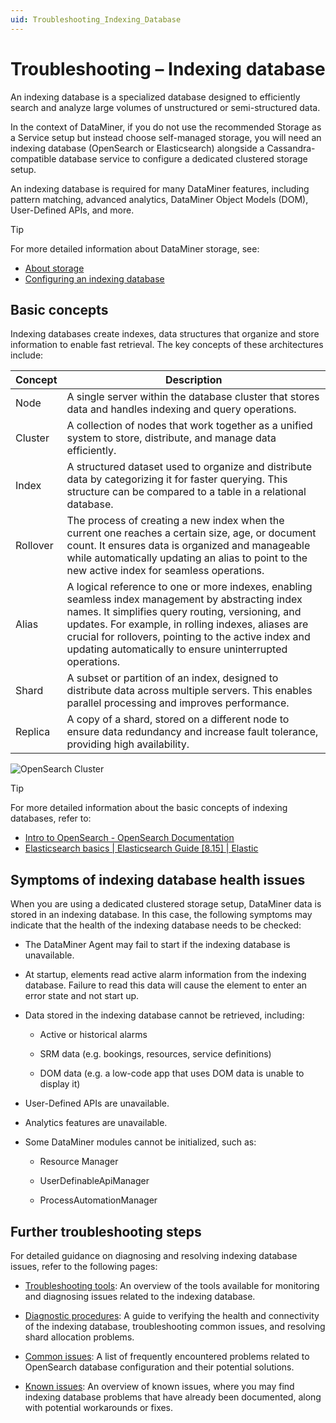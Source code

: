 ```yaml
---
uid: Troubleshooting_Indexing_Database
---
```


# Troubleshooting – Indexing database

An indexing database is a specialized database designed to efficiently search and analyze large volumes of unstructured or semi-structured data.

In the context of DataMiner, if you do not use the recommended Storage as a Service setup but instead choose self-managed storage, you will need an indexing database (OpenSearch or Elasticsearch) alongside a Cassandra-compatible database service to configure a dedicated clustered storage setup.

An indexing database is required for many DataMiner features, including pattern matching, advanced analytics, DataMiner Object Models (DOM), User-Defined APIs, and more.

> [!TIP]
> For more detailed information about DataMiner storage, see:
>
> - [About storage](xref:About_storage)
> - [Configuring an indexing database](xref:Indexing_Database)

## Basic concepts

Indexing databases create indexes, data structures that organize and store information to enable fast retrieval. The key concepts of these architectures include:

| Concept | Description |
|--|--|
| Node | A single server within the database cluster that stores data and handles indexing and query operations. |
| Cluster | A collection of nodes that work together as a unified system to store, distribute, and manage data efficiently. |
| Index | A structured dataset used to organize and distribute data by categorizing it for faster querying. This structure can be compared to a table in a relational database. |
| Rollover | The process of creating a new index when the current one reaches a certain size, age, or document count. It ensures data is organized and manageable while automatically updating an alias to point to the new active index for seamless operations. |
| Alias | A logical reference to one or more indexes, enabling seamless index management by abstracting index names. It simplifies query routing, versioning, and updates. For example, in rolling indexes, aliases are crucial for rollovers, pointing to the active index and updating automatically to ensure uninterrupted operations. |
| Shard | A subset or partition of an index, designed to distribute data across multiple servers. This enables parallel processing and improves performance. |
| Replica | A copy of a shard, stored on a different node to ensure data redundancy and increase fault tolerance, providing high availability. |

![OpenSearch Cluster](~/user-guide/images/cluster-replicas.png)

> [!TIP]
> For more detailed information about the basic concepts of indexing databases, refer to:
>
> - [Intro to OpenSearch - OpenSearch Documentation](https://opensearch.org/docs/latest/getting-started/intro/)
> - [Elasticsearch basics | Elasticsearch Guide [8.15] | Elastic](https://www.elastic.co/guide/en/elasticsearch/reference/current/elasticsearch-intro.html)

## Symptoms of indexing database health issues

When you are using a dedicated clustered storage setup, DataMiner data is stored in an indexing database. In this case, the following symptoms may indicate that the health of the indexing database needs to be checked:

- The DataMiner Agent may fail to start if the indexing database is unavailable.

- At startup, elements read active alarm information from the indexing database. Failure to read this data will cause the element to enter an error state and not start up.

- Data stored in the indexing database cannot be retrieved, including:

  - Active or historical alarms

  - SRM data (e.g. bookings, resources, service definitions)

  - DOM data (e.g. a low-code app that uses DOM data is unable to display it)

- User-Defined APIs are unavailable.

- Analytics features are unavailable.

- Some DataMiner modules cannot be initialized, such as:

  - Resource Manager

  - UserDefinableApiManager

  - ProcessAutomationManager

## Further troubleshooting steps

For detailed guidance on diagnosing and resolving indexing database issues, refer to the following pages:

- [Troubleshooting tools](xref:ID_Troubleshooting_Tools): An overview of the tools available for monitoring and diagnosing issues related to the indexing database.

- [Diagnostic procedures](xref:ID_Diagnostic_Procedures): A guide to verifying the health and connectivity of the indexing database, troubleshooting common issues, and resolving shard allocation problems.

- [Common issues](xref:ID_Common_Issues): A list of frequently encountered problems related to OpenSearch database configuration and their potential solutions.

- [Known issues](xref:Known_issues): An overview of known issues, where you may find indexing database problems that have already been documented, along with potential workarounds or fixes.

